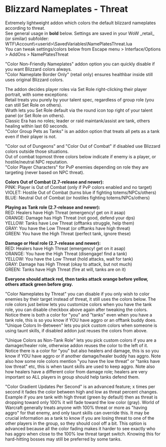 # Blizzard Nameplates - Threat  
Extremely lightweight addon which colors the default blizzard nameplates according to threat.  
See general usage in **bold** below. Settings are saved in your WoW \_retail\_ (or similar) subfolder:  
WTF\Account\\\<userid\>\SavedVariables\NamePlatesThreat.lua  
You can tweak settings/colors below from Escape menu > Interface/Options > AddOns > NamePlatesThreat  

"Color Non-Friendly Nameplates" addon option you can quickly disable if you want Blizzard colors always.  
"Color Nameplate Border Only" (retail only) ensures healthbar inside still uses original Blizzard colors.  

The addon decides player roles via Set Role right-clicking their player portrait, with some exceptions:  
Retail treats you purely by your talent spec, regardless of group role (you can still Set Role on others).  
Wrath lets you Set Role default via the round icon top right of your talent panel (or Set Role on others).  
Classic Era has no roles; leader or raid maintank/assist are tank, others healing within last 60 seconds.  
"Color Group Pets as Tanks" is an addon option that treats all pets as a tank even if their player is not.  

"Color out of Dungeons" and "Color Out of Combat" if disabled use Blizzard colors outside those situations.  
Out of combat topmost three colors below indicate if enemy is a player, or hostile/neutral NPC reputation.  
"Color Player Characters" for PvP enemies depending on role they are targeting (never based on NPC threat).  

**Colors Out of Combat (2.7-release and newer):**  
PINK: Player is Out of Combat (only if PvP colors enabled and no target)  
VIOLET: Hostile Out of Combat (turns blue if fighting totems/NPCs/others)  
BLUE: Neutral Out of Combat (or hostiles fighting totems/NPCs/others)  

**Playing as Tank role (2.7-release and newer):**  
RED: Healers have High Threat (emergency! get on it asap)  
ORANGE: Damage has High Threat (not good, defend your dps)  
YELLOW: Tanks have Low Threat (offtanks struggle, help them)  
GRAY: You have the Low Threat (or offtanks have high threat)  
GREEN: You have the High Threat (perfect tank, ignore these)  

**Damage or Heal role (2.7-release and newer):**  
RED: Healers have High Threat (emergency! get on it asap)  
ORANGE: You have the High Threat (disengage! find a tank)  
YELLOW: You have the Low Threat (hold attacks, wait for tank)  
GRAY: Damage has High Threat (okay to attack, but not much)  
GREEN: Tanks have High Threat (fire at will, tanks are on it)  

**Everyone should attack red, then tanks attack orange before yellow, others attack green before gray.**  

"Color Nameplates by Threat" you can disable if you only wish to color enemies by their target instead of threat, it still uses the colors below.
The role colors just below lets you customize colors when you have the tank role, you can disable checkbox above again after tweaking the colors.
Notice there is both a color for "you" and "tanks" even when you have a tank role, this is so you know if YOU have aggro or an offtank buddy does.
"Unique Colors In-Between" lets you pick custom colors when someone is using taunt skills, if disabled addon just reuses the colors from above.

"Unique Colors as Non-Tank Role" lets you pick custom colors if you are a damager/healer role, otherwise addon reuses the color to the left of it.
Notice there is a color for "you" but also healers and damage, this is so you know if YOU have aggro or if another damage/healer buddy has aggro.
Note also how some role colors mention "you have the low threat" or "tanks have low threat" etc, this is when taunt skills are used to keep aggro.
Note also how healers have a different color from damage role; healers are very important so ALL players in group should help tanks defend them.

"Color Gradient Updates Per Second" is an advanced feature; x times per second it fades the color between high and low as threat percent changes.
Example if you are tank with high threat (green by default) then as threat is dropping toward only 100% it will fade toward the low color (gray).
World of Warcraft generally treats anyone with 100% threat or more as "having aggro" for that enemy, and only taunt skills can override this.
It may be crucial information as a tank to know if you are losing threat to one of the other players in the group, so they should cool off a bit.
This option is advanced because all the color fading makes it harder to see exactly who has aggro when close to the 100% low threat target switch.
Knowing this for hard-hitting bosses may still be preferred by some tanks. 